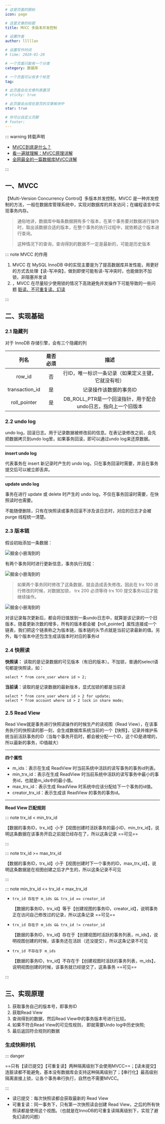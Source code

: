 ```yaml
---
# 这是页面的图标
icon: page

# 这是文章的标题
title: MVCC 多版本并发控制

# 设置作者
author: lllllan

# 设置写作时间
# time: 2020-01-20

# 一个页面只能有一个分类
category: 数据库

# 一个页面可以有多个标签
tag:

# 此页面会在文章列表置顶
# sticky: true

# 此页面会出现在首页的文章板块中
star: true

# 你可以自定义页脚
# footer: 
---
```




::: warning 转载声明

- [MVCC到底是什么？](https://blog.csdn.net/flying_hengfei/article/details/106965517)
- [看一遍就理解：MVCC原理详解](https://juejin.cn/post/7016165148020703246#heading-15)
- [全网最全的一篇数据库MVCC详解](https://www.php.cn/mysql-tutorials-460111.html)

:::



## 一、MVCC

【Multi-Version Concurrency Control】多版本并发控制，MVCC 是一种并发控制的方法，一般在数据库管理系统中，实现对数据库的并发访问；在编程语言中实现事务内存。



> 通俗地讲，数据库中每条数据拥有多个版本，在某个事务要对数据进行操作时，取出该数据合适的版本，在整个事务的执行过程中，就依赖这个版本进行查询。
>
> 这种情况下的查询，查询得到的数据不一定是最新的，可能是历史版本



::: note MVCC 的作用

1. MVCC 在 MySQL InnoDB 中的实现主要是为了提高数据库并发性能，用更好的方式去处理【读-写冲突】，做到即使可能有读-写冲突时，也能做到不加锁，非阻塞并发读
2. ，MVCC 在尽量较少使用锁的情况下高效避免并发操作下可能导致的一些问题 [脏读、不可重复读、幻读](../transaction/#四、事务并发的问题)

:::



## 二、实现基础



### 2.1 隐藏列

对于 InnoDB 存储引擎，会有三个隐藏的列

|      列名      | 是否必须 |                             描述                             |
| :------------: | :------: | :----------------------------------------------------------: |
|     row_id     |    否    |      行ID，唯一标识一条记录（如果定义主键，它就没有啦）      |
| transaction_id |    是    |                    记录操作该数据的事务ID                    |
|  roll_pointer  |    是    | DB_ROLL_PTR是一个回滚指针，用于配合undo日志，指向上一个旧版本 |



### 2.2 undo log

undo log，回滚日志。用于记录数据被修改前的信息。在表记录修改之前，会先把数据拷贝到undo log里，如果事务回滚，即可以通过undo log来还原数据。

---



**insert undo log**

代表事务在 insert 新记录时产生的 undo log，只在事务回滚时需要，并且在事务提交后可以被立即丢弃。

****



**update undo log**

事务在进行 update 或 delete 时产生的 undo log，不仅在事务回滚时需要，在快照读时也需要。

不能随便删除，只有在快照读或事务回滚不涉及该日志时，对应的日志才会被 purge 线程统一清楚。



### 2.3 版本链



假设初始添加一条数据：

![掘金小册淘到的](README.assets/watermark,type_ZmFuZ3poZW5naGVpdGk,shadow_10,text_aHR0cHM6Ly9ibG9nLmNzZG4ubmV0L2ZseWluZ19oZW5nZmVp,size_16,color_FFFFFF,t_70.png)



有两个事务同时进行更新信息，事务执行流程：

![掘金小册淘到的](README.assets/watermark,type_ZmFuZ3poZW5naGVpdGk,shadow_10,text_aHR0cHM6Ly9ibG9nLmNzZG4ubmV0L2ZseWluZ19oZW5nZmVp,size_16,color_FFFFFF,t_70-16481287527892.png)

> 如果两个事务同时修改了这条数据，就会造成丢失修改。因此在 trx 100 进行修改的时候，对数据加锁， trx 200 必须等待 trx 100 提交事务以后才能继续操作。

![掘金小册淘到的](README.assets/watermark,type_ZmFuZ3poZW5naGVpdGk,shadow_10,text_aHR0cHM6Ly9ibG9nLmNzZG4ubmV0L2ZseWluZ19oZW5nZmVp,size_16,color_FFFFFF,t_70-16481288140874.png)

对该记录每次更新后，都会将旧值放到一条undo日志中，就算是该记录的一个旧版本，随着更新次数的增多，所有的版本都会被【roll_pointer】属性连接成一个链表，我们把这个链表称之为版本链，版本链的头节点就是当前记录最新的值。另外，每个版本中还包含生成该版本时对应的事务id



### 2.4 快照读



**快照读：** 读取的是记录数据的可见版本（有旧的版本）。不加锁，普通的select语句都是快照读，如：

```mysql
select * from core_user where id > 2;
```



**当前读**：读取的是记录数据的最新版本，显式加锁的都是当前读

```mysql
select * from core_user where id > 2 for update;
select * from account where id > 2 lock in share mode;
```




### 2.5 Read View

Read View就是事务进行快照读操作的时候生产的读视图（Read View），在该事务执行的快照读的那一刻，会生成数据库系统当前的一个【快照】，记录并维护系统当前活跃事务的ID（当每个事务开启时，都会被分配一个ID，这个ID是递增的，所以最新的事务，ID值越大）

---



**四个属性**

- m_ids：表示在生成 ReadView 时当前系统中活跃的读写事务的事务id列表。
- min_trx_id：表示在生成 ReadView 时当前系统中活跃的读写事务中最小的事务id，也就是m_ids中的最小值。
- max_trx_id：表示生成 ReadView 时系统中应该分配给下一个事务的id值。
- creator_trx_id：表示生成该 ReadView 的事务的事务id。 

---



**Read View 匹配规则**



::: note trx_id < min_trx_id

【数据的事务ID，trx_id】小于【视图创建时活跃事务的最小ID，min_trx_id】，说明这条数据在该事务开启之前就已经存在了，所以这条记录 ==可见==

:::



::: note trx_id >= max_trx_id

【数据的事务ID，trx_id】小于【视图创建时下一个事务的ID，max_trx_id】，说明这条数据是在视图创建之后才产生的，所以这条记录不可见

:::



::: note min_trx_id <= trx_id < max_trx_id

- `trx_id 存在于 m_ids && trx_id == creator_id`

    【数据的事务ID，trx_id】等于【创建视图的事务ID，creator_id】，说明事务正在访问自己修改过的记录，所以这条记录 ==可见==

- `trx_id 存在于 m_ids && trx_id != creator_id`

    【数据的事务ID，trx_id】存在于【创建视图时活跃的事务列表，m_ids】，说明视图创建的时候，该事务还在活跃（还没提交），所以这条记录不可见

- `trx_id 不存在于 m_ids`

    【数据的事务ID，trx_id】不存在于【创建视图时活跃的事务列表，m_ids】，说明视图创建的时候，该事务就已经提交了，这条事务 ==可见==

:::



## 三、实现原理

1. 获取事务自己的版本号，即事务ID
2. 获取Read View
3. 查询得到的数据，然后Read View中的事务版本号进行比较。
4. 如果不符合Read View的可见性规则， 即就需要Undo log中历史快照;
5. 最后返回符合规则的数据



### 生成快照时机



::: danger

==只有【读已提交】【可重复读】两种隔离级别下会使用MVCC==；【读未提交】连脏读都不能避免，基本没有数据库会支持这种隔离级别了；【串行化】最高级别隔离直接上锁，让各个事务串行执行，自然也不需要MVCC。

:::



- 读已提交：每次快照读都会获取最新的 Read View
- 可重复读：同一事务下，只有第一次快照读会创建 Read View，之后的所有快照读都是使用这个视图。（也就是在InnoDB的可重复读隔离级别下，实现了避免幻读的问题）
